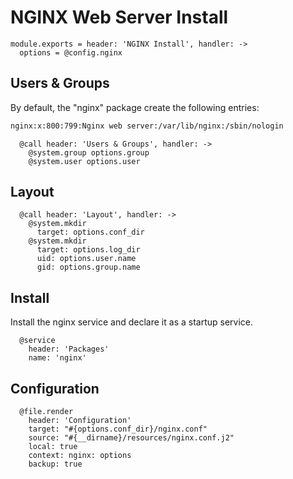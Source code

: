 
# NGINX Web Server Install

    module.exports = header: 'NGINX Install', handler: ->
      options = @config.nginx

## Users & Groups

By default, the "nginx" package create the following entries:

```bash
nginx:x:800:799:Nginx web server:/var/lib/nginx:/sbin/nologin
```

      @call header: 'Users & Groups', handler: ->
        @system.group options.group
        @system.user options.user

## Layout

      @call header: 'Layout', handler: ->
        @system.mkdir
          target: options.conf_dir
        @system.mkdir
          target: options.log_dir
          uid: options.user.name
          gid: options.group.name

## Install

Install the nginx service and declare it as a startup service.

      @service
        header: 'Packages'
        name: 'nginx'

## Configuration

      @file.render
        header: 'Configuration'
        target: "#{options.conf_dir}/nginx.conf"
        source: "#{__dirname}/resources/nginx.conf.j2"
        local: true
        context: nginx: options
        backup: true
